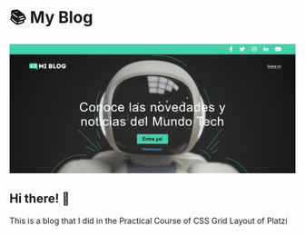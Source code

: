 # :books: My Blog

![Hero Design](./assets/img/hero.png "Hero Design")

## Hi there! :wave:

This is a blog that I did in the Practical Course of CSS Grid Layout of Platzi